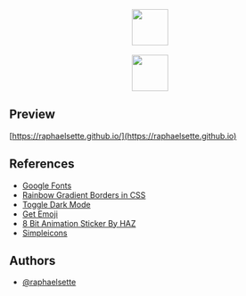 <div align="center">
  <a href="https://imersao.dev/">
  <img height="65em" src="https://imersao.dev/assets/img/logo-imersao-dev-desktop.1660582173.svg"/><br><br>
  <img height="65em" src="https://raphaelsette.github.io/aluraflix/alura.svg"/></a><br>
  </div>
 
  
 ## Preview

[https://raphaelsette.github.io/](https://raphaelsette.github.io)

## References

 - <a href="https://fonts.google.com/" target="_blank">Google Fonts</a>
 - <a href="https://widgetcore.com/how-to-create-rainbow-gradient-borders-in-css/" target="_blank">Rainbow Gradient Borders in CSS</a>
 - <a href="https://www.w3schools.com/howto/howto_js_toggle_dark_mode.asp" target="_blank">Toggle Dark Mode</a>
 - <a href="https://getemoji.com/" target="_blank">Get Emoji</a>
 - <a href="https://giphy.com/gifs/animation-animated-5hmgfdvimPl5NjTUU6" target="_blank">8 Bit Animation Sticker By HAZ</a>
 - <a href="https://simpleicons.org/" target="_blank">Simpleicons</a>

## Authors

- [@raphaelsette](https://www.github.com/raphaelsette)
